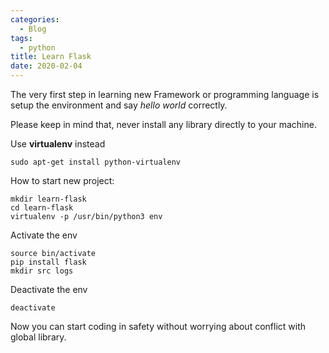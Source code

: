 ```yaml
---
categories:
  - Blog
tags:
  - python
title: Learn Flask
date: 2020-02-04
---
```



The very first step in learning new Framework or programming
language is setup the environment and say *hello world* correctly.

Please keep in mind that, never install any library directly to your machine.

Use **virtualenv** instead
```
sudo apt-get install python-virtualenv
```

How to start new project:

```
mkdir learn-flask
cd learn-flask
virtualenv -p /usr/bin/python3 env
```

Activate the env

```
source bin/activate
pip install flask
mkdir src logs
```

Deactivate the env

```
deactivate
```
Now you can start coding in safety without worrying about conflict with global library.

